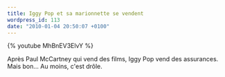 ```yaml
---
title: Iggy Pop et sa marionnette se vendent
wordpress_id: 113
date: "2010-01-04 20:50:07 +0100"
---
```


{% youtube MhBnEV3ElvY %}

Après Paul McCartney qui vend des films, Iggy Pop vend des assurances. Mais
bon... Au moins, c'est drôle.
